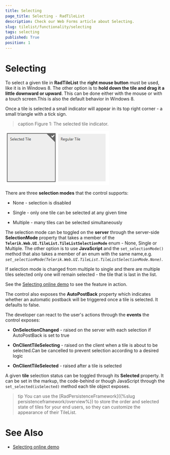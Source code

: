 ```yaml
---
title: Selecting
page_title: Selecting - RadTileList
description: Check our Web Forms article about Selecting.
slug: tilelist/functionality/selecting
tags: selecting
published: True
position: 1
---
```


# Selecting




To select a given tile in **RadTileList** the **right mouse button** must be used, like it is in Windows 8. The other option is to **hold down the tile and drag it a little downward or upward**. This can be done either with the mouse or with a touch screen.This is also the default behavior in Windows 8.

Once a tile is selected a small indicator will appear in its top right corner - a small triangle with a tick sign.

>caption Figure 1: The selected tile indicator.

![tile List selected tile appearance](images/tileList-selected-tile-appearance.png)

There are three **selection modes** that the control supports:

* None - selection is disabled

* Single - only one tile can be selected at any given time

* Multiple - many tiles can be selected simultaneously

The selection mode can be toggled on the **server** through the server-side **SelectionMode** property that takes a member of the **`Telerik.Web.UI.TileList.TileListSelectionMode`** enum - None, Single or Multiple. The other option is to use **JavaScript** and the `set_selectionMode()` method that also takes a member of an enum with the same name,e.g. *`set_selectionMode(Telerik.Web.UI.TileList.TileListSelectionMode.None)`*.

If selection mode is changed from multiple to single and there are multiple tiles selected only one will remain selected -	the tile that is last in the list.

See the [Selecting online demo](https://demos.telerik.com/aspnet-ajax/tilelist/examples/selecting/defaultcs.aspx) to see the feature in action.

The control also exposes the **AutoPostBack** property which indicates whether an automatic postback will be triggered once a tile is selected. It defaults to false.

The developer can react to the user's actions through the **events** the control exposes:

* **OnSelectionChanged** - raised on the server with each selection if AutoPostBack is set to true

* **OnClientTileSelecting** - raised on the client when a tile is about to be selected.Can be cancelled to prevent selection according to a desired logic

* **OnClientTileSelected** - raised after a tile is selected

A given **tile** selection status can be toggled through its **Selected** property. It can be set in the markup, the code-behind or though JavaScript through the `set_selected(isSelected)` method each tile object exposes.

>tip You can use the [RadPersistenceFramework]({%slug persistenceframework/overview%}) to store the order and selected state of tiles for your end users, so they can customize the appearance of their TileList.
>


# See Also

 * [Selecting online demo](https://demos.telerik.com/aspnet-ajax/tilelist/examples/selecting/defaultcs.aspx)
